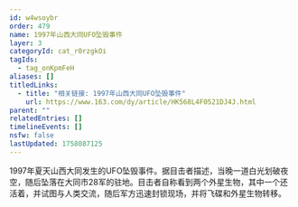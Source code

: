 ```yaml
---
id: w4wsoybr
order: 479
name: 1997年山西大同UFO坠毁事件
layer: 3
categoryId: cat_r0rzgkOi
tagIds:
  - tag_onKpmFeH
aliases: []
titledLinks:
  - title: "相关链接: 1997年山西大同UFO坠毁事件"
    url: https://www.163.com/dy/article/HK568L4F0521DJ4J.html
parent: ""
relatedEntries: []
timelineEvents: []
nsfw: false
lastUpdated: 1758087125
---
```


1997年夏天山西大同发生的UFO坠毁事件。据目击者描述，当晚一道白光划破夜空，随后坠落在大同市28军的驻地。目击者自称看到两个外星生物，其中一个还活着，并试图与人类交流，随后军方迅速封锁现场，并将飞碟和外星生物转移。